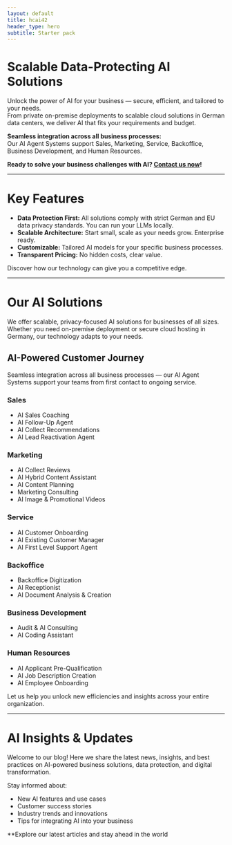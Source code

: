 ```yaml
---
layout: default
title: hcai42
header_type: hero
subtitle: Starter pack
---
```



# Scalable Data-Protecting AI Solutions

Unlock the power of AI for your business — secure, efficient, and tailored to your needs.  
From private on-premise deployments to scalable cloud solutions in German data centers, we deliver AI that fits your requirements and budget.

**Seamless integration across all business processes:**  
Our AI Agent Systems support Sales, Marketing, Service, Backoffice, Business Development, and Human Resources.

**Ready to solve your business challenges with AI? [Contact us now](contact.md)!**

---

# Key Features

- **Data Protection First:** All solutions comply with strict German and EU data privacy standards. You can run your LLMs locally.
- **Scalable Architecture:** Start small, scale as your needs grow. Enterprise ready.
- **Customizable:** Tailored AI models for your specific business processes.
- **Transparent Pricing:** No hidden costs, clear value.

Discover how our technology can give you a competitive edge.

---


# Our AI Solutions

We offer scalable, privacy-focused AI solutions for businesses of all sizes.  
Whether you need on-premise deployment or secure cloud hosting in Germany, our technology adapts to your needs.

## AI-Powered Customer Journey

Seamless integration across all business processes — our AI Agent Systems support your teams from first contact to ongoing service.

### Sales
- AI Sales Coaching
- AI Follow-Up Agent
- AI Collect Recommendations
- AI Lead Reactivation Agent

### Marketing
- AI Collect Reviews
- AI Hybrid Content Assistant
- AI Content Planning
- Marketing Consulting
- AI Image & Promotional Videos

### Service
- AI Customer Onboarding
- AI Existing Customer Manager
- AI First Level Support Agent

### Backoffice
- Backoffice Digitization
- AI Receptionist
- AI Document Analysis & Creation

### Business Development
- Audit & AI Consulting
- AI Coding Assistant

### Human Resources
- AI Applicant Pre-Qualification
- AI Job Description Creation
- AI Employee Onboarding

Let us help you unlock new efficiencies and insights across your entire organization.


---

# AI Insights & Updates

Welcome to our blog! Here we share the latest news, insights, and best practices on AI-powered business solutions, data protection, and digital transformation.

Stay informed about:
- New AI features and use cases
- Customer success stories
- Industry trends and innovations
- Tips for integrating AI into your business

**Explore our latest articles and stay ahead in the world